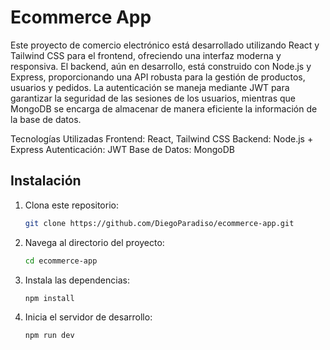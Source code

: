 # Ecommerce App

Este proyecto de comercio electrónico está desarrollado utilizando React y Tailwind CSS para el frontend, ofreciendo una interfaz moderna y responsiva. El backend, aún en desarrollo, está construido con Node.js y Express, proporcionando una API robusta para la gestión de productos, usuarios y pedidos. La autenticación se maneja mediante JWT para garantizar la seguridad de las sesiones de los usuarios, mientras que MongoDB se encarga de almacenar de manera eficiente la información de la base de datos.

Tecnologías Utilizadas
Frontend: React, Tailwind CSS
Backend: Node.js + Express
Autenticación:	JWT
Base de Datos: MongoDB

  
## Instalación
1. Clona este repositorio:
   ```sh
   git clone https://github.com/DiegoParadiso/ecommerce-app.git
   ```
2. Navega al directorio del proyecto:
   ```sh
   cd ecommerce-app
   ```
3. Instala las dependencias:
   ```sh
   npm install
   ```
4. Inicia el servidor de desarrollo:
   ```sh
   npm run dev
   ```
